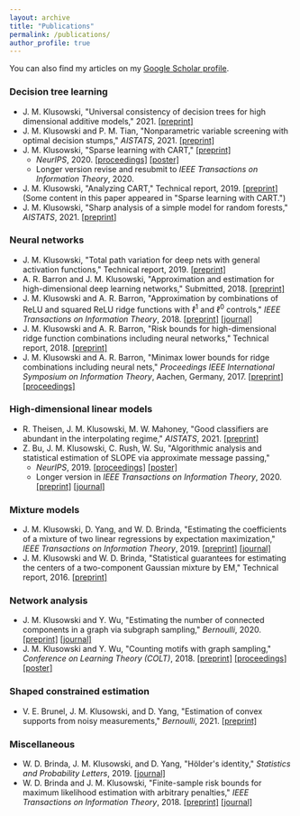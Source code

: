 ```yaml
---
layout: archive
title: "Publications"
permalink: /publications/
author_profile: true
---
```


You can also find my articles on my [Google Scholar profile](https://scholar.google.com/citations?user=4HkhCjsAAAAJ&hl=en).

### Decision tree learning

* J. M. Klusowski, "Universal consistency of decision trees for high dimensional additive models," 2021. [[preprint]](https://arxiv.org/pdf/2104.13881.pdf)
* J. M. Klusowski and P. M. Tian, "Nonparametric variable screening with optimal decision stumps," _AISTATS_, 2021. [[preprint]](https://arxiv.org/pdf/2011.02683.pdf)
* J. M. Klusowski, "Sparse learning with CART," [[preprint]](https://arxiv.org/pdf/2006.04266.pdf)
  - _NeurIPS_, 2020. [[proceedings]](https://papers.nips.cc/paper/2020/file/85fc37b18c57097425b52fc7afbb6969-Paper.pdf) [[poster]](https://jasonklusowski.github.io/files/cart_poster.pdf)
  - Longer version revise and resubmit to _IEEE Transactions on Information Theory_, 2020.
* J. M. Klusowski, "Analyzing CART," Technical report, 2019. [[preprint]](https://arxiv.org/pdf/1906.10086.pdf) (Some content in this paper appeared in "Sparse learning with CART.")
* J. M. Klusowski, "Sharp analysis of a simple model for random forests," _AISTATS_, 2021. [[preprint]](https://arxiv.org/pdf/1805.02587.pdf)

### Neural networks

* J. M. Klusowski, "Total path variation for deep nets with general activation functions," Technical report, 2019. [[preprint]](https://jasonklusowski.github.io/files/DeepNetApproximationGeneral.pdf)
* A. R. Barron and J. M. Klusowski, "Approximation and estimation for high-dimensional deep learning networks," Submitted, 2018. [[preprint]](https://arxiv.org/pdf/1809.03090.pdf)
* J. M. Klusowski and A. R. Barron, "Approximation by combinations of ReLU and squared ReLU ridge functions with $\ell^1$ and $\ell^0$ controls," _IEEE Transactions on Information Theory_, 2018. [[preprint]](https://arxiv.org/pdf/1607.07819.pdf) [[journal]](https://ieeexplore.ieee.org/document/8485650)
* J. M. Klusowski and A. R. Barron, "Risk bounds for high-dimensional ridge function combinations including neural networks," Technical report, 2018. [[preprint]](https://arxiv.org/pdf/1607.01434.pdf)
* J. M. Klusowski and A. R. Barron, "Minimax lower bounds for ridge combinations including neural nets," _Proceedings IEEE International Symposium on Information Theory_, Aachen, Germany, 2017. [[preprint]](https://arxiv.org/pdf/1702.02828.pdf) [[proceedings]](http://ieeexplore.ieee.org/document/8006754/)

### High-dimensional linear models

* R. Theisen, J. M. Klusowski, M. W. Mahoney, "Good classifiers are abundant in the interpolating regime," _AISTATS_, 2021. [[preprint]](https://arxiv.org/pdf/2006.12625.pdf)
* Z. Bu, J. M. Klusowski, C. Rush, W. Su, "Algorithmic analysis and statistical estimation of SLOPE via approximate message passing,"
  - _NeurIPS_, 2019. [[proceedings]](http://papers.neurips.cc/paper/9134-algorithmic-analysis-and-statistical-estimation-of-slope-via-approximate-message-passing) [[poster]](https://jasonklusowski.github.io/files/SLOPEAMP_poster.pdf)
  - Longer version in _IEEE Transactions on Information Theory_, 2020. [[preprint]](https://arxiv.org/pdf/1907.07502.pdf) [[journal]](https://ieeexplore.ieee.org/document/9204751)

### Mixture models

* J. M. Klusowski, D. Yang, and W. D. Brinda, "Estimating the coefficients of a mixture of two linear regressions by expectation maximization," _IEEE Transactions on Information Theory_, 2019. [[preprint]](https://arxiv.org/pdf/1704.08231.pdf) [[journal]](https://ieeexplore.ieee.org/document/8606170)
* J. M. Klusowski and W. D. Brinda, "Statistical guarantees for estimating the centers of a two-component Gaussian mixture by EM," Technical report, 2016. [[preprint]](http://arxiv.org/pdf/1608.02280.pdf)

### Network analysis

* J. M. Klusowski and Y. Wu, "Estimating the number of connected components in a graph via subgraph sampling," _Bernoulli_, 2020. [[preprint]](https://arxiv.org/pdf/1801.04339.pdf) [[journal]](https://projecteuclid.org/euclid.bj/1587974519)
* J. M. Klusowski and Y. Wu, "Counting motifs with graph sampling," _Conference on Learning Theory (COLT)_, 2018. [[preprint]](https://arxiv.org/pdf/1802.07773.pdf) [[proceedings]](http://proceedings.mlr.press/v75/klusowski18a/klusowski18a.pdf) [[poster]](https://jasonklusowski.github.io/files/poster.pdf)

### Shaped constrained estimation

* V. E. Brunel, J. M. Klusowski, and D. Yang, "Estimation of convex supports from noisy measurements," _Bernoulli_, 2021. [[preprint]](https://arxiv.org/pdf/1804.09879.pdf)

### Miscellaneous

* W. D. Brinda, J. M. Klusowski, and D. Yang, "Hölder's identity," _Statistics and Probability Letters_, 2019. [[journal]](https://www.sciencedirect.com/science/article/pii/S0167715219300148)
* W. D. Brinda and J. M. Klusowski, "Finite-sample risk bounds for maximum likelihood estimation with arbitrary penalties," _IEEE Transactions on Information Theory_, 2018. [[preprint]](https://arxiv.org/pdf/1712.10087.pdf) [[journal]](http://ieeexplore.ieee.org/document/8245843/)
